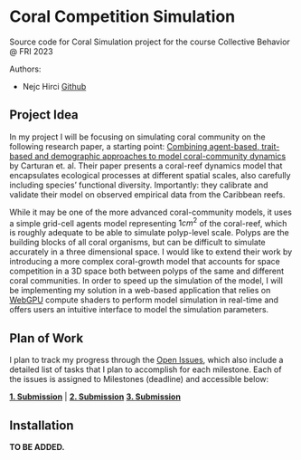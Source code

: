 # Coral Competition Simulation
Source code for Coral Simulation project for the course Collective Behavior @ FRI 2023

Authors:
- Nejc Hirci [Github](https://github.com/NejcHirci)

## Project Idea

In my project I will be focusing on simulating coral community on the following research paper, a starting point: [Combining agent-based, trait-based and demographic approaches to model coral-community dynamics](https://doi.org/10.7554/eLife.55993) by Carturan et. al. Their paper presents a coral-reef dynamics model that encapsulates ecological processes at different spatial scales, also carefully including species’ functional diversity. Importantly: they calibrate and validate their model on observed empirical data from the Caribbean reefs.

While it may be one of the more advanced coral-community models, it uses a simple grid-cell agents model representing $1cm^2$ of the coral-reef, which is roughly adequate to be able to simulate polyp-level scale. Polyps are the building blocks of all coral organisms, but can be difficult to simulate accurately in a three dimensional space. I would like to extend their work by introducing a more complex coral-growth model that accounts for space competition in a 3D space both between polyps of the same and different coral communities. In order to speed up the simulation of the model, I will be implementing my solution in a web-based application that relies on [WebGPU](https://www.w3.org/TR/webgpu/) compute shaders to perform model simulation in real-time and offers users an intuitive interface to model the simulation parameters.

## Plan of Work

I plan to track my progress through the [Open Issues](https://github.com/NejcHirci/CoralSimulation/issues), which also include a detailed list of tasks that I plan to accomplish for each milestone. Each of the issues is assigned to Milestones (deadline) and accessible below:

[**1. Submission**](https://github.com/NejcHirci/CoralSimulation/milestone/1) | [**2. Submission**](https://github.com/NejcHirci/CoralSimulation/milestone/2) [**3. Submission**](https://github.com/NejcHirci/CoralSimulation/milestone/1)

## Installation

**TO BE ADDED.**
